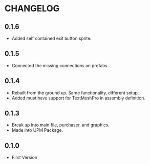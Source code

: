 # CHANGELOG

## 0.1.6
* Added self contained exit button sprite.

## 0.1.5
* Connected the missing connections on prefabs.

## 0.1.4
* Rebuilt from the ground up. Same functionality, different setup.
* Added must have support for TextMeshPro in assembly definition.

## 0.1.3
* Break up into main file, purchaser, and graphics.
* Made into UPM Package.

## 0.1.0
* First Version
